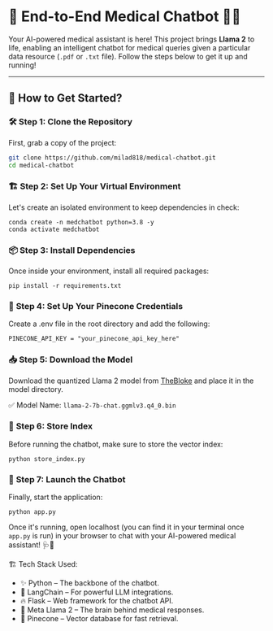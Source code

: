 # 🚀 **End-to-End Medical Chatbot** 🏥💬  

Your AI-powered medical assistant is here! This project brings **Llama 2** to life, enabling an intelligent chatbot for medical queries given a particular data resource (`.pdf` or `.txt` file). Follow the steps below to get it up and running!  

---

## 🎯 **How to Get Started?**  

### 🛠 **Step 1: Clone the Repository**  
First, grab a copy of the project:  
```bash
git clone https://github.com/milad818/medical-chatbot.git
cd medical-chatbot
```

### 🏗 **Step 2: Set Up Your Virtual Environment**
Let's create an isolated environment to keep dependencies in check:
```
conda create -n medchatbot python=3.8 -y
conda activate medchatbot
```

### 📦 **Step 3: Install Dependencies**
Once inside your environment, install all required packages:
```
pip install -r requirements.txt
```

### 🔑 **Step 4: Set Up Your Pinecone Credentials**
Create a .env file in the root directory and add the following:
```
PINECONE_API_KEY = "your_pinecone_api_key_here"
```

### 📥 **Step 5: Download the Model**
Download the quantized Llama 2 model from [TheBloke](https://huggingface.co/TheBloke/Llama-2-7B-Chat-GGML/tree/main) and place it in the model directory.

✅ Model Name: `llama-2-7b-chat.ggmlv3.q4_0.bin`

### 📌 **Step 6: Store Index**
Before running the chatbot, make sure to store the vector index:
```
python store_index.py
```

### 🚀 **Step 7: Launch the Chatbot**
Finally, start the application:
```
python app.py
```
Once it's running, open localhost (you can find it in your terminal once `app.py` is run) in your browser to chat with your AI-powered medical assistant! 🩺🤖

🏗 Tech Stack Used:

- ✨ Python – The backbone of the chatbot.
- 🧠 LangChain – For powerful LLM integrations.
- 🔥 Flask – Web framework for the chatbot API.
- 🚀 Meta Llama 2 – The brain behind medical responses.
- 📡 Pinecone – Vector database for fast retrieval.

